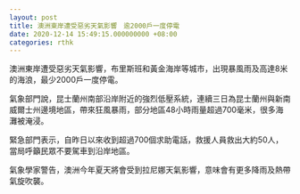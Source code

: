 ```yaml
---
layout: post
title: 澳洲東岸遭受惡劣天氣影響　逾2000戶一度停電
date: 2020-12-14 15:49:15.000000000 +08:00
categories: rthk
---
```


澳洲東岸遭受惡劣天氣影響，布里斯班和黃金海岸等城市，出現暴風雨及高達8米的海浪，最少2000戶一度停電。

氣象部門說，昆士蘭州南部沿岸附近的強烈低壓系統，連續三日為昆士蘭州與新南威爾士州邊境地區，帶來狂風暴雨，部分地區48小時雨量超過700毫米，很多海灘被淹浸。

緊急部門表示，自昨日以來收到超過700個求助電話，救援人員救出大約50人，當局呼籲民眾不要駕車到沿岸地區。

氣象學家警告，澳洲今年夏天將會受到拉尼娜天氣影響，意味會有更多降雨及熱帶氣旋吹襲。
